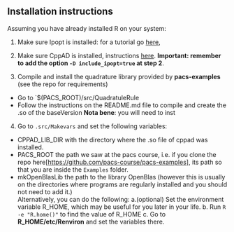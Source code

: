 ## Installation instructions
Assuming you have already installed R on your system:

1. Make sure Ipopt is installed: for a tutorial go [here](https://coin-or.github.io/Ipopt/INSTALL.html), 
2. Make sure CppAD is installed, instructions [here](https://coin-or.github.io/CppAD/doc/install.htm). **Important: remember to add the option `-D include_ipopt=true` at step 2**.

3. Compile and install the quadrature library provided by **pacs-examples** (see the repo for requirements)
  * Go to `$(PACS_ROOT)/src/QuadratuleRule 
  * Follow the instructions on the README.md file to compile and create the .so of the baseVersion
  **Nota bene**: you will need to inst
  
4. Go to `.src/Makevars` and set the following variables:
* CPPAD_LIB_DIR with the directory where the .so file of cppad was installed.
* PACS_ROOT the path we saw at the pacs course, i.e. if you clone the repo here[https://github.com/pacs-course/pacs-examples], its path so that you are inside the `Examples` folder.
* mkOpenBlasLib the path to the library OpenBlas (however this is usually on the directories where programs are regularly installed and you should not need to add it.)
<br> Alternatively, you can do the following:
  a.(optional) Set the environment variable R_HOME, which may be useful for you later in your life.
  b. Run `R -e "R.home()"` to find the value of R_HOME
  c. Go to **R_HOME/etc/Renviron** and set the variables there.

  
